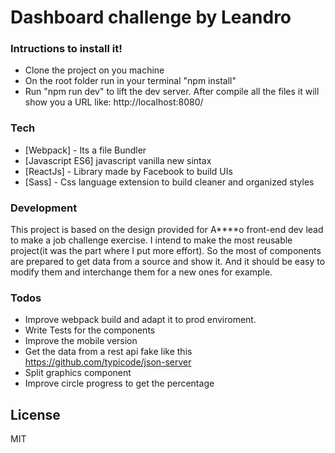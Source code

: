 # Dashboard challenge by Leandro

### Intructions to install it!
  - Clone the project on you machine
  - On the root folder run in your terminal "npm install"
  - Run "npm run dev" to lift the dev server. After compile all the files it will show you a URL like: http://localhost:8080/

### Tech

* [Webpack] - Its a file Bundler
* [Javascript ES6] javascript vanilla new sintax
* [ReactJs] - Library made by Facebook to build UIs
* [Sass] - Css language extension to build cleaner and organized styles 

### Development
This project is based on the design provided for A****o front-end dev lead to make a job challenge exercise.
I intend to make the most reusable project(it was the part where I put more effort). So the most of components are prepared to get data from a source and show it. And it should be easy to modify them and interchange them for a new ones for example. 

### Todos
    
 - Improve webpack build and adapt it to prod enviroment.    
 - Write Tests for the components
 - Improve the mobile version
 - Get the data from a rest api fake like this https://github.com/typicode/json-server
 - Split graphics component
 - Improve circle progress to get the percentage

License
----

MIT